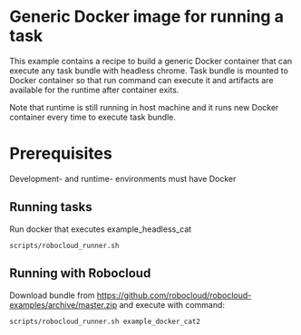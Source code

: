 # Generic Docker image for running a task

This example contains a recipe to build a generic Docker container that can execute any task bundle with headless chrome.
Task bundle is mounted to Docker container so that run command can execute it and artifacts are available for the runtime after
container exits.

Note that runtime is still running in host machine and it runs new Docker container every time to execute task bundle. 

# Prerequisites
Development- and runtime- environments must have Docker

## Running tasks
Run docker that executes example_headless_cat

    scripts/robocloud_runner.sh

## Running with Robocloud

Download bundle from https://github.com/robocloud/robocloud-examples/archive/master.zip and execute with command:

    scripts/robocloud_runner.sh example_docker_cat2
